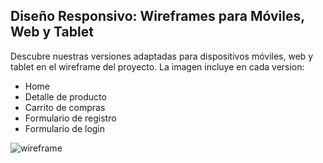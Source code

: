 ## Diseño Responsivo: Wireframes para Móviles, Web y Tablet
 Descubre nuestras versiones adaptadas para dispositivos móviles, web y tablet en el wireframe del proyecto. La imagen incluye en cada version:

* Home
* Detalle de producto
* Carrito de compras
* Formulario de registro
* Formulario de login

![wireframe](https://github.com/chavow5/Grupo_6_DronsAR/assets/98863759/35dabf95-2d72-4976-b080-73040d6965be)
